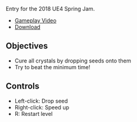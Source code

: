 Entry for the 2018 UE4 Spring Jam.

 - [Gameplay Video](https://www.youtube.com/watch?v=5FK9Jyxrl0o)
 - [Download](https://pleinair.itch.io/pleinair)
 
## Objectives

 - Cure all crystals by dropping seeds onto them
 - Try to beat the minimum time!
 
## Controls

 - Left-click: Drop seed
 - Right-click: Speed up
 - R: Restart level
